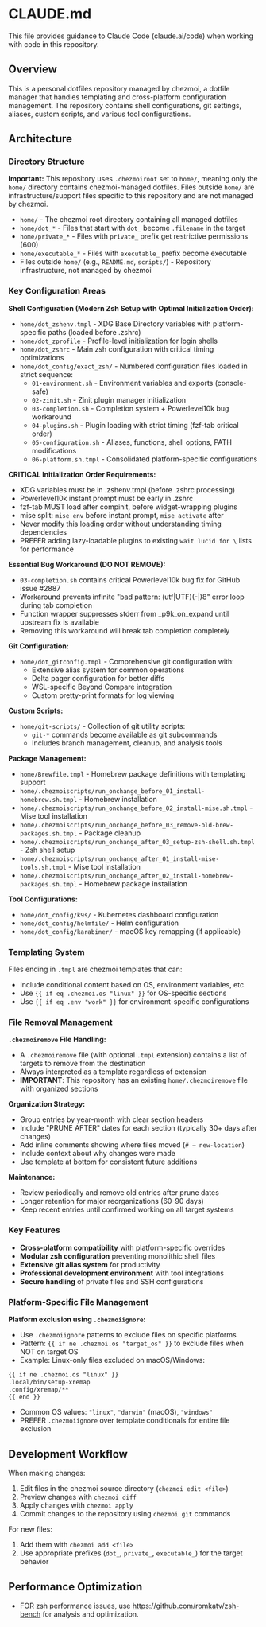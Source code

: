 # CLAUDE.md

This file provides guidance to Claude Code (claude.ai/code) when working with code in this
repository.

## Overview

This is a personal dotfiles repository managed by chezmoi, a dotfile manager that handles templating
and cross-platform configuration management. The repository contains shell configurations, git
settings, aliases, custom scripts, and various tool configurations.

## Architecture

### Directory Structure

**Important:** This repository uses `.chezmoiroot` set to `home/`, meaning only the `home/`
directory contains chezmoi-managed dotfiles. Files outside `home/` are infrastructure/support files
specific to this repository and are not managed by chezmoi.

- `home/` - The chezmoi root directory containing all managed dotfiles
- `home/dot_*` - Files that start with `dot_` become `.filename` in the target
- `home/private_*` - Files with `private_` prefix get restrictive permissions (600)
- `home/executable_*` - Files with `executable_` prefix become executable
- Files outside `home/` (e.g., `README.md`, `scripts/`) - Repository infrastructure, not managed by
  chezmoi

### Key Configuration Areas

**Shell Configuration (Modern Zsh Setup with Optimal Initialization Order):**

- `home/dot_zshenv.tmpl` - XDG Base Directory variables with platform-specific paths (loaded before
  .zshrc)
- `home/dot_zprofile` - Profile-level initialization for login shells
- `home/dot_zshrc` - Main zsh configuration with critical timing optimizations
- `home/dot_config/exact_zsh/` - Numbered configuration files loaded in strict sequence:
  - `01-environment.sh` - Environment variables and exports (console-safe)
  - `02-zinit.sh` - Zinit plugin manager initialization
  - `03-completion.sh` - Completion system + Powerlevel10k bug workaround
  - `04-plugins.sh` - Plugin loading with strict timing (fzf-tab critical order)
  - `05-configuration.sh` - Aliases, functions, shell options, PATH modifications
  - `06-platform.sh.tmpl` - Consolidated platform-specific configurations

**CRITICAL Initialization Order Requirements:**

- XDG variables must be in .zshenv.tmpl (before .zshrc processing)
- Powerlevel10k instant prompt must be early in .zshrc
- fzf-tab MUST load after compinit, before widget-wrapping plugins
- mise split: `mise env` before instant prompt, `mise activate` after
- Never modify this loading order without understanding timing dependencies
- PREFER adding lazy-loadable plugins to existing `wait lucid for \` lists for performance

**Essential Bug Workaround (DO NOT REMOVE):**

- `03-completion.sh` contains critical Powerlevel10k bug fix for GitHub issue #2887
- Workaround prevents infinite "bad pattern: (utf|UTF)(-|)8" error loop during tab completion
- Function wrapper suppresses stderr from _p9k_on_expand until upstream fix is available
- Removing this workaround will break tab completion completely

**Git Configuration:**

- `home/dot_gitconfig.tmpl` - Comprehensive git configuration with:
  - Extensive alias system for common operations
  - Delta pager configuration for better diffs
  - WSL-specific Beyond Compare integration
  - Custom pretty-print formats for log viewing

**Custom Scripts:**

- `home/git-scripts/` - Collection of git utility scripts:
  - `git-*` commands become available as git subcommands
  - Includes branch management, cleanup, and analysis tools

**Package Management:**

- `home/Brewfile.tmpl` - Homebrew package definitions with templating support
- `home/.chezmoiscripts/run_onchange_before_01_install-homebrew.sh.tmpl` - Homebrew installation
- `home/.chezmoiscripts/run_onchange_before_02_install-mise.sh.tmpl` - Mise tool installation
- `home/.chezmoiscripts/run_onchange_before_03_remove-old-brew-packages.sh.tmpl` - Package cleanup
- `home/.chezmoiscripts/run_onchange_after_03_setup-zsh-shell.sh.tmpl` - Zsh shell setup
- `home/.chezmoiscripts/run_onchange_after_01_install-mise-tools.sh.tmpl` - Mise tool installation
- `home/.chezmoiscripts/run_onchange_after_02_install-homebrew-packages.sh.tmpl` - Homebrew package
  installation

**Tool Configurations:**

- `home/dot_config/k9s/` - Kubernetes dashboard configuration
- `home/dot_config/helmfile/` - Helm configuration
- `home/dot_config/karabiner/` - macOS key remapping (if applicable)

### Templating System

Files ending in `.tmpl` are chezmoi templates that can:

- Include conditional content based on OS, environment variables, etc.
- Use `{{ if eq .chezmoi.os "linux" }}` for OS-specific sections
- Use `{{ if eq .env "work" }}` for environment-specific configurations

### File Removal Management

**`.chezmoiremove` File Handling:**

- A `.chezmoiremove` file (with optional `.tmpl` extension) contains a list of targets to remove
  from the destination
- Always interpreted as a template regardless of extension
- **IMPORTANT**: This repository has an existing `home/.chezmoiremove` file with organized sections

**Organization Strategy:**

- Group entries by year-month with clear section headers
- Include "PRUNE AFTER" dates for each section (typically 30+ days after changes)
- Add inline comments showing where files moved (`# → new-location`)
- Include context about why changes were made
- Use template at bottom for consistent future additions

**Maintenance:**

- Review periodically and remove old entries after prune dates
- Longer retention for major reorganizations (60-90 days)
- Keep recent entries until confirmed working on all target systems

### Key Features

- **Cross-platform compatibility** with platform-specific overrides
- **Modular zsh configuration** preventing monolithic shell files
- **Extensive git alias system** for productivity
- **Professional development environment** with tool integrations
- **Secure handling** of private files and SSH configurations

### Platform-Specific File Management

**Platform exclusion using `.chezmoiignore`:**

- Use `.chezmoiignore` patterns to exclude files on specific platforms
- Pattern: `{{ if ne .chezmoi.os "target_os" }}` to exclude files when NOT on target OS
- Example: Linux-only files excluded on macOS/Windows:

```txt
{{ if ne .chezmoi.os "linux" }}
.local/bin/setup-xremap
.config/xremap/**
{{ end }}
```

- Common OS values: `"linux"`, `"darwin"` (macOS), `"windows"`
- PREFER `.chezmoiignore` over template conditionals for entire file exclusion

## Development Workflow

When making changes:

1. Edit files in the chezmoi source directory (`chezmoi edit <file>`)
2. Preview changes with `chezmoi diff`
3. Apply changes with `chezmoi apply`
4. Commit changes to the repository using `chezmoi git` commands

For new files:

1. Add them with `chezmoi add <file>`
2. Use appropriate prefixes (`dot_`, `private_`, `executable_`) for the target behavior

## Performance Optimization

- FOR zsh performance issues, use <https://github.com/romkatv/zsh-bench> for analysis and
  optimization.
